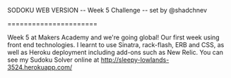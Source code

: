 SODOKU WEB VERSION -- Week 5 Challenge -- set by @shadchnev

======================
  
Week 5 at Makers Academy and we're going global! Our first week using front end technologies. I learnt to use Sinatra, rack-flash, ERB and CSS, as well as Heroku deployment including add-ons such as New Relic. You can see my Sudoku Solver online at http://sleepy-lowlands-3524.herokuapp.com/
